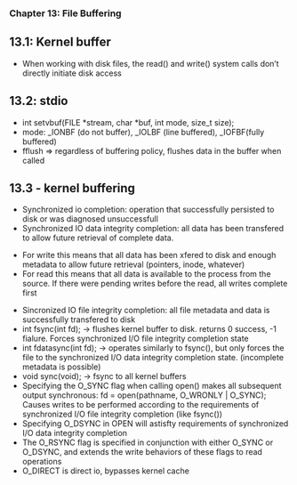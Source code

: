 ### Chapter 13: File Buffering

## 13.1: Kernel buffer

* When working with disk files, the read() and write() system calls don’t directly initiate disk access

## 13.2: stdio

* int setvbuf(FILE *stream, char *buf, int mode, size_t size);
* mode: _IONBF (do not buffer), _IOLBF (line buffered), _IOFBF(fully buffered)
* fflush => regardless of buffering policy, flushes data in the buffer when called

## 13.3 - kernel buffering

* Synchronized io completion: operation that successfully persisted to disk or was diagnosed unsuccessfull
* Synchronized IO data integrity completion: all data has been transfered to allow future retrieval of complete data.
 - For write this means that all data has been xfered to disk and enough metadata to allow future retrieval (pointers, inode, whatever)
 - For read this means that all data is available to the process from the source. If there were pending writes before the read, all writes complete first
* Sincronized IO file integrity completion: all file metadata and data is successfully transfered to disk
* int fsync(int fd); -> flushes kernel buffer to disk. returns 0 success, -1 fialure. Forces synchronized I/O file integrity completion state
* int fdatasync(int fd); ->  operates similarly to fsync(), but only forces the file
to the synchronized I/O data integrity completion state. (incomplete metadata is possible)
* void sync(void); -> fsync to all kernel buffers
* Specifying the O_SYNC flag when calling open() makes all subsequent output
synchronous: fd = open(pathname, O_WRONLY | O_SYNC); Causes writes to be performed according to the requirements of synchronized I/O file integrity completion (like fsync())
* Specifying O_DSYNC in OPEN will astisfty requirements of  synchronized I/O data integrity completion
* The O_RSYNC flag is specified in conjunction with either O_SYNC or O_DSYNC, and
extends the write behaviors of these flags to read operations
* O_DIRECT is direct io, bypasses kernel cache